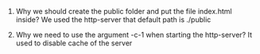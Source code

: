 1. Why we should create the public folder and put the file index.html inside?
We used the http-server that default path is ./public

2. Why we need to use the argument -c-1 when starting the http-server?
It used to disable cache of the server